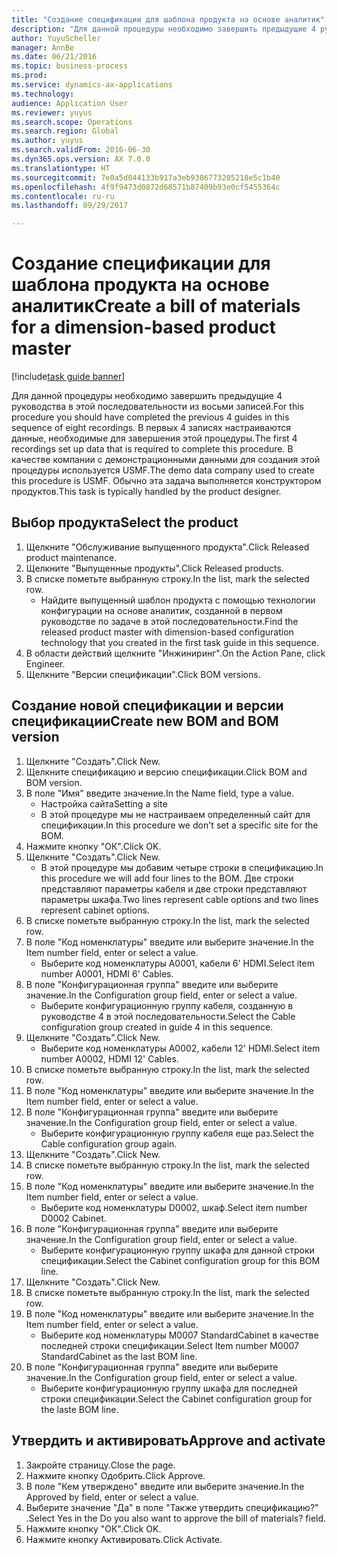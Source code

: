 ```yaml
--- 
title: "Создание спецификации для шаблона продукта на основе аналитик"
description: "Для данной процедуры необходимо завершить предыдущие 4 руководства в этой последовательности из восьми записей."
author: YuyuScheller
manager: AnnBe
ms.date: 06/21/2016
ms.topic: business-process
ms.prod: 
ms.service: dynamics-ax-applications
ms.technology: 
audience: Application User
ms.reviewer: yuyus
ms.search.scope: Operations
ms.search.region: Global
ms.author: yuyus
ms.search.validFrom: 2016-06-30
ms.dyn365.ops.version: AX 7.0.0
ms.translationtype: HT
ms.sourcegitcommit: 7e0a5d044133b917a3eb9386773205218e5c1b40
ms.openlocfilehash: 4f9f9473d0872d68571b87409b93e0cf5455364c
ms.contentlocale: ru-ru
ms.lasthandoff: 09/29/2017

---
```

# <a name="create-a-bill-of-materials-for-a-dimension-based-product-master"></a><span data-ttu-id="01ecb-103">Создание спецификации для шаблона продукта на основе аналитик</span><span class="sxs-lookup"><span data-stu-id="01ecb-103">Create a bill of materials for a dimension-based product master</span></span>

[!include[task guide banner](../../includes/task-guide-banner.md)]

<span data-ttu-id="01ecb-104">Для данной процедуры необходимо завершить предыдущие 4 руководства в этой последовательности из восьми записей.</span><span class="sxs-lookup"><span data-stu-id="01ecb-104">For this procedure you should have completed the previous 4 guides in this sequence of eight recordings.</span></span> <span data-ttu-id="01ecb-105">В первых 4 записях настраиваются данные, необходимые для завершения этой процедуры.</span><span class="sxs-lookup"><span data-stu-id="01ecb-105">The first 4 recordings set up data that is required to complete this procedure.</span></span> <span data-ttu-id="01ecb-106">В качестве компании с демонстрационными данными для создания этой процедуры используется USMF.</span><span class="sxs-lookup"><span data-stu-id="01ecb-106">The demo data company used to create this procedure is USMF.</span></span> <span data-ttu-id="01ecb-107">Обычно эта задача выполняется конструктором продуктов.</span><span class="sxs-lookup"><span data-stu-id="01ecb-107">This task is typically handled by the product designer.</span></span>


## <a name="select-the-product"></a><span data-ttu-id="01ecb-108">Выбор продукта</span><span class="sxs-lookup"><span data-stu-id="01ecb-108">Select the product</span></span>
1. <span data-ttu-id="01ecb-109">Щелкните "Обслуживание выпущенного продукта".</span><span class="sxs-lookup"><span data-stu-id="01ecb-109">Click Released product maintenance.</span></span>
2. <span data-ttu-id="01ecb-110">Щелкните "Выпущенные продукты".</span><span class="sxs-lookup"><span data-stu-id="01ecb-110">Click Released products.</span></span>
3. <span data-ttu-id="01ecb-111">В списке пометьте выбранную строку.</span><span class="sxs-lookup"><span data-stu-id="01ecb-111">In the list, mark the selected row.</span></span>
    * <span data-ttu-id="01ecb-112">Найдите выпущенный шаблон продукта с помощью технологии конфигурации на основе аналитик, созданной в первом руководстве по задаче в этой последовательности.</span><span class="sxs-lookup"><span data-stu-id="01ecb-112">Find the released product master with dimension-based configuration technology that you created in the first task guide in this sequence.</span></span>  
4. <span data-ttu-id="01ecb-113">В области действий щелкните "Инжиниринг".</span><span class="sxs-lookup"><span data-stu-id="01ecb-113">On the Action Pane, click Engineer.</span></span>
5. <span data-ttu-id="01ecb-114">Щелкните "Версии спецификации".</span><span class="sxs-lookup"><span data-stu-id="01ecb-114">Click BOM versions.</span></span>

## <a name="create-new-bom-and-bom-version"></a><span data-ttu-id="01ecb-115">Создание новой спецификации и версии спецификации</span><span class="sxs-lookup"><span data-stu-id="01ecb-115">Create new BOM and BOM version</span></span>
1. <span data-ttu-id="01ecb-116">Щелкните "Создать".</span><span class="sxs-lookup"><span data-stu-id="01ecb-116">Click New.</span></span>
2. <span data-ttu-id="01ecb-117">Щелкните спецификацию и версию спецификации.</span><span class="sxs-lookup"><span data-stu-id="01ecb-117">Click BOM and BOM version.</span></span>
3. <span data-ttu-id="01ecb-118">В поле "Имя" введите значение.</span><span class="sxs-lookup"><span data-stu-id="01ecb-118">In the Name field, type a value.</span></span>
    * <span data-ttu-id="01ecb-119">Настройка сайта</span><span class="sxs-lookup"><span data-stu-id="01ecb-119">Setting a site</span></span>  
    * <span data-ttu-id="01ecb-120">В этой процедуре мы не настраиваем определенный сайт для спецификации.</span><span class="sxs-lookup"><span data-stu-id="01ecb-120">In this procedure we don't set a specific site for the BOM.</span></span>  
4. <span data-ttu-id="01ecb-121">Нажмите кнопку "OК".</span><span class="sxs-lookup"><span data-stu-id="01ecb-121">Click OK.</span></span>
5. <span data-ttu-id="01ecb-122">Щелкните "Создать".</span><span class="sxs-lookup"><span data-stu-id="01ecb-122">Click New.</span></span>
    * <span data-ttu-id="01ecb-123">В этой процедуре мы добавим четыре строки в спецификацию.</span><span class="sxs-lookup"><span data-stu-id="01ecb-123">In this procedure we will add four lines to the BOM.</span></span> <span data-ttu-id="01ecb-124">Две строки представляют параметры кабеля и две строки представляют параметры шкафа.</span><span class="sxs-lookup"><span data-stu-id="01ecb-124">Two lines represent cable options and two lines represent cabinet options.</span></span>  
6. <span data-ttu-id="01ecb-125">В списке пометьте выбранную строку.</span><span class="sxs-lookup"><span data-stu-id="01ecb-125">In the list, mark the selected row.</span></span>
7. <span data-ttu-id="01ecb-126">В поле "Код номенклатуры" введите или выберите значение.</span><span class="sxs-lookup"><span data-stu-id="01ecb-126">In the Item number field, enter or select a value.</span></span>
    * <span data-ttu-id="01ecb-127">Выберите код номенклатуры A0001, кабели 6' HDMI.</span><span class="sxs-lookup"><span data-stu-id="01ecb-127">Select item number A0001, HDMI 6' Cables.</span></span>  
8. <span data-ttu-id="01ecb-128">В поле "Конфигурационная группа" введите или выберите значение.</span><span class="sxs-lookup"><span data-stu-id="01ecb-128">In the Configuration group field, enter or select a value.</span></span>
    * <span data-ttu-id="01ecb-129">Выберите конфигурационную группу кабеля, созданную в руководстве 4 в этой последовательности.</span><span class="sxs-lookup"><span data-stu-id="01ecb-129">Select the Cable configuration group created in guide 4 in this sequence.</span></span>  
9. <span data-ttu-id="01ecb-130">Щелкните "Создать".</span><span class="sxs-lookup"><span data-stu-id="01ecb-130">Click New.</span></span>
    * <span data-ttu-id="01ecb-131">Выберите код номенклатуры A0002, кабели 12' HDMI.</span><span class="sxs-lookup"><span data-stu-id="01ecb-131">Select item number A0002, HDMI 12' Cables.</span></span>  
10. <span data-ttu-id="01ecb-132">В списке пометьте выбранную строку.</span><span class="sxs-lookup"><span data-stu-id="01ecb-132">In the list, mark the selected row.</span></span>
11. <span data-ttu-id="01ecb-133">В поле "Код номенклатуры" введите или выберите значение.</span><span class="sxs-lookup"><span data-stu-id="01ecb-133">In the Item number field, enter or select a value.</span></span>
12. <span data-ttu-id="01ecb-134">В поле "Конфигурационная группа" введите или выберите значение.</span><span class="sxs-lookup"><span data-stu-id="01ecb-134">In the Configuration group field, enter or select a value.</span></span>
    * <span data-ttu-id="01ecb-135">Выберите конфигурационную группу кабеля еще раз.</span><span class="sxs-lookup"><span data-stu-id="01ecb-135">Select the Cable configuration group again.</span></span>  
13. <span data-ttu-id="01ecb-136">Щелкните "Создать".</span><span class="sxs-lookup"><span data-stu-id="01ecb-136">Click New.</span></span>
14. <span data-ttu-id="01ecb-137">В списке пометьте выбранную строку.</span><span class="sxs-lookup"><span data-stu-id="01ecb-137">In the list, mark the selected row.</span></span>
15. <span data-ttu-id="01ecb-138">В поле "Код номенклатуры" введите или выберите значение.</span><span class="sxs-lookup"><span data-stu-id="01ecb-138">In the Item number field, enter or select a value.</span></span>
    * <span data-ttu-id="01ecb-139">Выберите код номенклатуры D0002, шкаф.</span><span class="sxs-lookup"><span data-stu-id="01ecb-139">Select item number D0002 Cabinet.</span></span>  
16. <span data-ttu-id="01ecb-140">В поле "Конфигурационная группа" введите или выберите значение.</span><span class="sxs-lookup"><span data-stu-id="01ecb-140">In the Configuration group field, enter or select a value.</span></span>
    * <span data-ttu-id="01ecb-141">Выберите конфигурационную группу шкафа для данной строки спецификации.</span><span class="sxs-lookup"><span data-stu-id="01ecb-141">Select the Cabinet configuration group for this BOM line.</span></span>  
17. <span data-ttu-id="01ecb-142">Щелкните "Создать".</span><span class="sxs-lookup"><span data-stu-id="01ecb-142">Click New.</span></span>
18. <span data-ttu-id="01ecb-143">В списке пометьте выбранную строку.</span><span class="sxs-lookup"><span data-stu-id="01ecb-143">In the list, mark the selected row.</span></span>
19. <span data-ttu-id="01ecb-144">В поле "Код номенклатуры" введите или выберите значение.</span><span class="sxs-lookup"><span data-stu-id="01ecb-144">In the Item number field, enter or select a value.</span></span>
    * <span data-ttu-id="01ecb-145">Выберите код номенклатуры M0007 StandardCabinet в качестве последней строки спецификации.</span><span class="sxs-lookup"><span data-stu-id="01ecb-145">Select Item number M0007 StandardCabinet as the last BOM line.</span></span>  
20. <span data-ttu-id="01ecb-146">В поле "Конфигурационная группа" введите или выберите значение.</span><span class="sxs-lookup"><span data-stu-id="01ecb-146">In the Configuration group field, enter or select a value.</span></span>
    * <span data-ttu-id="01ecb-147">Выберите конфигурационную группу шкафа для последней строки спецификации.</span><span class="sxs-lookup"><span data-stu-id="01ecb-147">Select the Cabinet configuration group for the laste BOM line.</span></span>  

## <a name="approve-and-activate"></a><span data-ttu-id="01ecb-148">Утвердить и активировать</span><span class="sxs-lookup"><span data-stu-id="01ecb-148">Approve and activate</span></span>
1. <span data-ttu-id="01ecb-149">Закройте страницу.</span><span class="sxs-lookup"><span data-stu-id="01ecb-149">Close the page.</span></span>
2. <span data-ttu-id="01ecb-150">Нажмите кнопку Одобрить.</span><span class="sxs-lookup"><span data-stu-id="01ecb-150">Click Approve.</span></span>
3. <span data-ttu-id="01ecb-151">В поле "Кем утверждено" введите или выберите значение.</span><span class="sxs-lookup"><span data-stu-id="01ecb-151">In the Approved by field, enter or select a value.</span></span>
4. <span data-ttu-id="01ecb-152">Выберите значение "Да" в поле "Также утвердить спецификацию?" .</span><span class="sxs-lookup"><span data-stu-id="01ecb-152">Select Yes in the Do you also want to approve the bill of materials? field.</span></span>
5. <span data-ttu-id="01ecb-153">Нажмите кнопку "OК".</span><span class="sxs-lookup"><span data-stu-id="01ecb-153">Click OK.</span></span>
6. <span data-ttu-id="01ecb-154">Нажмите кнопку Активировать.</span><span class="sxs-lookup"><span data-stu-id="01ecb-154">Click Activate.</span></span>


